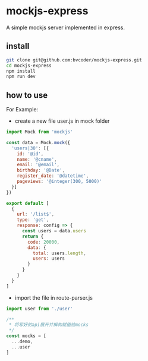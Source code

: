 # mockjs-express

A simple mockjs server implemented in express.

## install

```bash
git clone git@github.com:bvcoder/mockjs-express.git
cd mockjs-express
npm install
npm run dev
```

## how to use

For Example:

- create a new file user.js in mock folder

```javascript
import Mock from 'mockjs'

const data = Mock.mock({
  'users|30': [{
    id: '@id',
    name: '@cname',
    email: '@email',
    birthday: '@Date',
    register_date: '@datetime',
    pageviews: '@integer(300, 5000)'
  }]
})

export default [
  {
    url: '/list$',
    type: 'get',
    response: config => {
      const users = data.users
      return {
        code: 20000,
        data: {
          total: users.length,
          users: users
        }
      }
    }
  }
]
```

- import the file in route-parser.js

```javascript
import user from './user'

/**
 * 将写好的api展开并解构赋值给mocks
 */
const mocks = [
  ...demo,
  ...user
]

```
